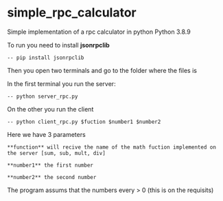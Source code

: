 # simple_rpc_calculator
Simple implementation of a rpc calculator in python
Python 3.8.9

To run you need to install **jsonrpclib**

	-- pip install jsonrpclib

Then you open two terminals and go to the folder where the files is

In the first terminal you run the server:

	-- python server_rpc.py

On the other you run the client

	-- python client_rpc.py $fuction $number1 $number2

Here we have 3 parameters

	**function** will recive the name of the math fuction implemented on the server [sum, sub, mult, div]

	**number1** the first number

	**number2** the second number

The program assums that the numbers every > 0 (this is on the requisits)

